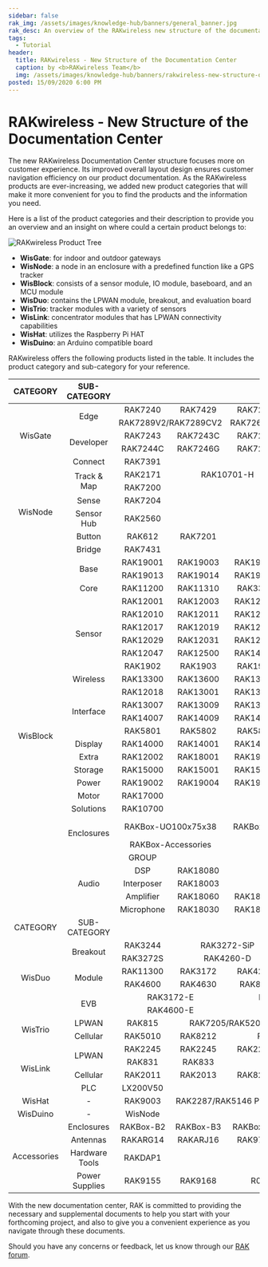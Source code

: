 ```yaml
---
sidebar: false
rak_img: /assets/images/knowledge-hub/banners/general_banner.jpg
rak_desc: An overview of the RAKwireless new structure of the documentation center.
tags:
  - Tutorial
header:
  title: RAKwireless - New Structure of the Documentation Center
  caption: by <b>RAKwireless Team</b>
  img: /assets/images/knowledge-hub/banners/rakwireless-new-structure-of-the-documentation-center.jpg
posted: 15/09/2020 6:00 PM
---
```


# RAKwireless - New Structure of the Documentation Center

The new RAKwireless Documentation Center structure focuses more on customer experience. Its improved overall layout design ensures customer navigation efficiency on our product documentation. As the RAKwireless products are ever-increasing, we added new product categories that will make it more convenient for you to find the products and the information you need.

Here is a list of the product categories and their description to provide you an overview and an insight on where could a certain product belongs to:

![RAKwireless Product Tree](/assets/rakwireless/product-categories/RAK-product-tree.png)

* **WisGate**: for indoor and outdoor gateways
* **WisNode**: a node in an enclosure with a predefined function like a GPS tracker
* **WisBlock**: consists of a sensor module, IO module, baseboard, and an MCU module
* **WisDuo**: contains the LPWAN module, breakout, and evaluation board
* **WisTrio**: tracker modules with a variety of sensors
* **WisLink**: concentrator modules that has LPWAN connectivity capabilities
* **WisHat**: utilizes the Raspberry Pi HAT
* **WisDuino**: an Arduino compatible board

RAKwireless offers the following products listed in the table. It includes the product category and sub-category for your reference.

<table style="text-align: center">
<thead>
  <tr>
    <th>CATEGORY</th>
    <th colspan=2>SUB-CATEGORY</th>
    <th colspan=7>MODEL</th>
  </tr>
</thead>
<tbody>
    <tr>
      <td rowspan=5>WisGate</td>
      <td rowspan=2, colspan=2>Edge</td>
      <td>RAK7240</td>
      <td>RAK7429</td>
      <td>RAK7258</td>
      <td>RAK7268</td>
      <td>RAK7289</td>
      <td></td>
      <td></td>
    </tr>
    <tr>
      <td colspan=2>RAK7289V2/RAK7289CV2</td>
      <td colspan=2>RAK7268V2/RAK7268CV2</td>
      <td></td>
      <td></td>
      <td></td>
    </tr>
    <tr>
      <td rowspan=2, colspan=2>Developer</td>
      <td>RAK7243</td>
      <td>RAK7243C</td>
      <td>RAK7244</td>
      <td colspan=2>RAK Hotspot v2</td>
      <td colspan=2>RAK Hotspot</td>
    </tr>
    <tr>
      <td>RAK7244C</td>
      <td>RAK7246G</td>
      <td>RAK7248</td>
      <td colspan=2>RAK7271/RAK7371</td>
      <td></td>
      <td></td>
    </tr>
    <tr>
      <td colspan=2>Connect</td>
      <td>RAK7391</td>
      <td></td>
      <td></td>
      <td></td>
      <td></td>
      <td></td>
      <td></td>
    </tr>
    <tr>
      <td rowspan=6>WisNode</td>
      <td colspan=2, rowspan=2>Track & Map</td>
      <td>RAK2171</td>
      <td colspan=2>RAK10701-H</td>
      <td colspan=2>RAK10701-P</td>
      <td colspan=2>RAK10701-L</td>
    </tr>
    <tr>
      <td>RAK7200</td>
      <td></td>
      <td></td>
      <td></td>
      <td></td>
      <td></td>
      <td></td>
    </tr>
    <tr>
      <td colspan=2>Sense</td>
      <td>RAK7204</td>
      <td></td>
      <td></td>
      <td></td>
      <td></td>
      <td></td>
      <td></td>
    </tr>
    <tr>
      <td colspan=2>Sensor Hub</td>
      <td>RAK2560</td>
      <td></td>
      <td></td>
      <td></td>
      <td></td>
      <td></td>
      <td></td>
    </tr>
    <tr>
      <td colspan=2>Button</td>
      <td>RAK612</td>
      <td>RAK7201</td>
      <td></td>
      <td></td>
      <td></td>
      <td></td>
      <td></td>
    </tr>
    <tr>
      <td colspan=2>Bridge</td>
      <td>RAK7431</td>
      <td></td>
      <td></td>
      <td></td>
      <td></td>
      <td></td>
      <td></td>
    </tr>
    <tr>
      <td rowspan=27>WisBlock</td>
      <td rowspan=2, colspan=2>Base</td>
      <td>RAK19001</td>
      <td>RAK19003</td>
      <td>RAK19007</td>
      <td>RAK19009</td>
      <td>RAK19010</td>
      <td>RAK19011</td>
      <td>RAK19012</td>
    </tr>
    <tr>
      <td>RAK19013</td>
      <td>RAK19014</td>
      <td>RAK19015</td>
      <td>RAK19016</td>
      <td>RAK19017</td>
      <td colspan=2>RAK5005-O</td>
    </tr>
    <tr>
      <td colspan=2>Core</td>
      <td>RAK11200</td>
      <td>RAK11310</td>
      <td>RAK3372</td>
      <td>RAK4631</td>
      <td colspan=2>RAK4631-R</td>
      <td></td>
    </tr>
    <tr>
      <td colspan=2, rowspan=6>Sensor</td>
      <td>RAK12001</td>
      <td>RAK12003</td>
      <td>RAK12005</td>
      <td>RAK12004</td>
      <td>RAK12006</td>
      <td>RAK12007</td>
      <td>RAK12009</td>
    </tr>
    <tr>
      <td>RAK12010</td>
      <td>RAK12011</td>
      <td>RAK12012</td>
      <td>RAK12013</td>
      <td>RAK12015</td>
      <td>RAK12014</td>
      <td>RAK12016</td>
    </tr>
    <tr>
      <td>RAK12017</td>
      <td>RAK12019</td>
      <td>RAK12021</td>
      <td>RAK12023</td>
      <td>RAK12025</td>
      <td>RAK12027</td>
      <td>RAK12028</td>
    </tr>
    <tr>
      <td>RAK12029</td>
      <td>RAK12031</td>
      <td>RAK12033</td>
      <td>RAK12034</td>
      <td>RAK12035</td>
      <td>RAK12037</td>
      <td>RAK12039</td>
    </tr>
    <tr>
      <td>RAK12047</td>
      <td>RAK12500</td>
      <td>RAK14008</td>
      <td>RAK16000</td>
      <td>RAK16002</td>
      <td>RAK18000</td>
      <td>RAK1901</td>
    </tr>
    <tr>
      <td>RAK1902</td>
      <td>RAK1903</td>
      <td>RAK1904</td>
      <td>RAK1905</td>
      <td>RAK1906</td>
      <td>RAK1910</td>
      <td></td>
    </tr>
    <tr>
      <td colspan=2>Wireless</td>
      <td>RAK13300</td>
      <td>RAK13600</td>
      <td>RAK13801</td>
      <td>RAK13101</td>
      <td>RAK2305</td>
      <td>RAK5860</td>
      <td></td>
    </tr>
    <tr>
      <td colspan=2, rowspan=4>Interface</td>
      <td>RAK12018</td>
      <td>RAK13001</td>
      <td>RAK13002</td>
      <td>RAK13003</td>
      <td>RAK13004</td>
      <td>RAK13005</td>
      <td>RAK13006</td>
    </tr>
    <tr>
      <td>RAK13007</td>
      <td>RAK13009</td>
      <td>RAK13010</td>
      <td>RAK13800</td>
      <td>RAK14002</td>
      <td>RAK14004</td>
      <td>RAK14006</td>
    </tr>
    <tr>
      <td>RAK14007</td>
      <td>RAK14009</td>
      <td>RAK14010</td>
      <td>RAK14011</td>
      <td>RAK14013</td>
      <td>RAK16001</td>
      <td>RAK1920</td>
    </tr>
    <tr>
      <td>RAK5801</td>
      <td>RAK5802</td>
      <td>RAK5804</td>
      <td>RAK5811</td>
      <td></td>
      <td></td>
      <td></td>
    </tr>
    <tr>
      <td colspan=2>Display</td>
      <td>RAK14000</td>
      <td>RAK14001</td>
      <td>RAK14003</td>
      <td>RAK14012</td>
      <td>RAK1921</td>
      <td></td>
      <td></td>
    </tr>
    <tr>
      <td colspan=2>Extra</td>
      <td>RAK12002</td>
      <td>RAK18001</td>
      <td>RAK19005</td>
      <td>RAK19008</td>
      <td></td>
      <td></td>
      <td></td>
    </tr>
    <tr>
      <td colspan=2>Storage</td>
      <td>RAK15000</td>
      <td>RAK15001</td>
      <td>RAK15002</td>
      <td></td>
      <td></td>
      <td></td>
      <td></td>
    </tr>
    <tr>
      <td colspan=2>Power</td>
      <td>RAK19002</td>
      <td>RAK19004</td>
      <td>RAK19006</td>
      <td>RAK19018</td>
      <td></td>
      <td></td>
      <td></td>
    </tr>
    <tr>
      <td colspan=2>Motor</td>
      <td>RAK17000</td>
      <td></td>
      <td></td>
      <td></td>
      <td></td>
      <td></td>
      <td></td>
    </tr>
    <tr>
      <td colspan=2>Solutions</td>
      <td>RAK10700</td>
      <td></td>
      <td></td>
      <td></td>
      <td></td>
      <td></td>
      <td></td>
    </tr>
    <tr>
      <td colspan=2, rowspan=2>Enclosures</td>
      <td colspan=2>RAKBox-UO100x75x38</td>
      <td colspan=2>RAKBox-UO150x100x45</td>
      <td colspan=2>RAKBox-UO180x130x60</td>
      <td></td>
    </tr>
    <tr>
      <td colspan=2>RAKBox-Accessories</td>
      <td></td>
      <td></td>
      <td></td>
      <td></td>
      <td></td>
    </tr>
    <tr>
      <td colspan=2, rowspan=5>Audio</td>
      <td>GROUP</td>
      <td colspan=6>MODEL</td>
    </tr>
    <tr>
      <td>DSP</td>
      <td>RAK18080</td>
      <td></td>
      <td></td>
      <td></td>
      <td></td>
      <td></td>
    </tr>
    <tr>
      <td>Interposer</td>
      <td>RAK18003</td>
      <td></td>
      <td></td>
      <td></td>
      <td></td>
      <td></td>
    </tr>
    <tr>
      <td>Amplifier</td>
      <td>RAK18060</td>
      <td>RAK18061</td>
      <td></td>
      <td></td>
      <td></td>
      <td></td>
    </tr>
    <tr>
      <td>Microphone</td>
      <td>RAK18030</td>
      <td>RAK18031</td>
      <td>RAK18032</td>
      <td>RAK18033</td>
      <td>RAK18040</td>
      <td>RAK18041</td>
    </tr>
    <tr>
      <td>CATEGORY</td>
      <td colspan=2>SUB-CATEGORY</td>
      <td colspan=7>MODEL</td>
    </tr>
    <tr>
      <td rowspan=6>WisDuo</td>
      <td colspan=2, rowspan=2>Breakout</td>
      <td>RAK3244</td>
      <td colspan=2>RAK3272-SiP</td>
      <td colspan=2>RAK4200-D</td>
      <td colspan=2>RAK811-D</td>
    </tr>
    <tr>
      <td>RAK3272S</td>
      <td colspan=2>RAK4260-D</td>
      <td colspan=2>RAK4270-D</td>
      <td colspan=2>RAK4600-D</td>
    </tr>
    <tr>
      <td colspan=2, rowspan=2>Module</td>
      <td>RAK11300</td>
      <td>RAK3172</td>
      <td>RAK4200</td>
      <td>RAK4260</td>
      <td>RAK4270</td>
      <td colspan=2>RAK3172-SiP</td>
    </tr>
    <tr>
      <td>RAK4600</td>
      <td>RAK4630</td>
      <td>RAK811</td>
      <td>RAK813</td>
      <td></td>
      <td></td>
      <td></td>
    </tr>
    <tr>
      <td colspan=2, rowspan=2>EVB</td>
      <td colspan=2>RAK3172-E</td>
      <td colspan=2>RAK4200-E</td>
      <td colspan=2>RAK4260-E</td>
      <td></td>
    </tr>
    <tr>
      <td colspan=2>RAK4600-E</td>
      <td></td>
      <td></td>
      <td></td>
      <td></td>
      <td></td>
    </tr>
    <tr>
      <td rowspan=2>WisTrio</td>
      <td colspan=2>LPWAN</td>
      <td>RAK815</td>
      <td colspan=2>RAK7205/RAK5205</td>
      <td></td>
      <td></td>
      <td></td>
      <td></td>
    </tr>
    <tr>
      <td colspan=2>Cellular</td>
      <td>RAK5010</td>
      <td>RAK8212</td>
      <td colspan=2>RAK5010-M</td>
      <td></td>
      <td></td>
      <td></td>
    </tr>
    <tr>
      <td rowspan=4>WisLink</td>
      <td colspan=2, rowspan=2>LPWAN</td>
      <td>RAK2245</td>
      <td>RAK2245</td>
      <td>RAK2247</td>
      <td>RAK2287</td>
      <td>RAK5146</td>
      <td>RAK5146L</td>
      <td></td>
    </tr>
    <tr>
      <td>RAK831</td>
      <td>RAK833</td>
      <td></td>
      <td></td>
      <td></td>
      <td></td>
      <td></td>
    </tr>
    <tr>
      <td colspan=2>Cellular</td>
      <td>RAK2011</td>
      <td>RAK2013</td>
      <td>RAK8213</td>
      <td></td>
      <td></td>
      <td></td>
      <td></td>
    </tr>
    <tr>
      <td colspan=2>PLC</td>
      <td>LX200V50</td>
      <td></td>
      <td></td>
      <td></td>
      <td></td>
      <td></td>
      <td></td>
    </tr>
    <tr>
      <td>WisHat</td>
      <td colspan=2>-</td>
      <td>RAK9003</td>
      <td colspan=2>RAK2287/RAK5146 Pi HAT</td>
      <td colspan=2>RAK2247 Pi HAT</td>
      <td colspan=2>RAK8213 Pi HAT</td>
    </tr>
    <tr>
      <td>WisDuino</td>
      <td colspan=2>-</td>
      <td>WisNode</td>
      <td></td>
      <td></td>
      <td></td>
      <td></td>
      <td></td>
      <td></td>
    </tr>
    <tr>
      <td rowspan=4>Accessories</td>
      <td colspan=2>Enclosures</td>
      <td>RAKBox-B2</td>
      <td>RAKBox-B3</td>
      <td>RAKBox-B4</td>
      <td colspan=2>RAKBox-GW-4B</td>
      <td colspan=2><a href="https://docs.rakwireless.com/Product-Categories/Accessories/#enclosures">See more...</a></td>
    </tr>
    <tr>
      <td colspan=2>Antennas</td>
      <td>RAKARG14</td>
      <td>RAKARJ16</td>
      <td>RAK9733</td>
      <td colspan=2>LA-GT2500 Z5N1-4</td>
      <td colspan=2><a href="https://docs.rakwireless.com/Product-Categories/Accessories/#antennas">See more...</a></td>
    </tr>
    <tr>
      <td colspan=2>Hardware Tools</td>
      <td>RAKDAP1</td>
      <td></td>
      <td></td>
      <td></td>
      <td></td>
      <td></td>
      <td></td>
    </tr>
    <tr>
      <td colspan=2>Power Supplies</td>
      <td>RAK9155</td>
      <td>RAK9168</td>
      <td colspan=2>R012-4800500</td>
      <td colspan=2>RP025-4800500</td>
      <td></td>
    </tr>
</tbody>
</table>

With the new documentation center, RAK is committed to providing the necessary and supplemental documents to help you start with your forthcoming project, and also to give you a convenient experience as you navigate through these documents.

Should you have any concerns or feedback, let us know through our [RAK forum](https://forum.rakwireless.com/).